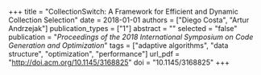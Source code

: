 +++
title = "CollectionSwitch: A Framework for Efficient and Dynamic Collection Selection"
date = 2018-01-01
authors = ["Diego Costa", "Artur Andrzejak"]
publication_types = ["1"]
abstract = ""
selected = "false"
publication = "*Proceedings of the 2018 International Symposium on Code Generation and Optimization*"
tags = ["adaptive algorithms", "data structure", "optimization", "performance"]
url_pdf = "http://doi.acm.org/10.1145/3168825"
doi = "10.1145/3168825"
+++

